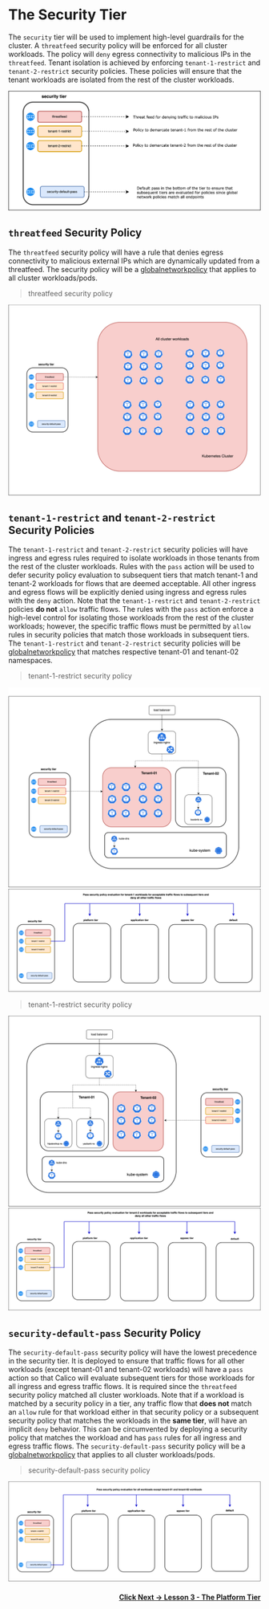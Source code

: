 # The Security Tier

The `security` tier will be used to implement high-level guardrails for the cluster. A `threatfeed` security policy will be enforced for all cluster workloads. The policy will `deny` egress connectivity to malicious IPs in the `threatfeed`. Tenant isolation is achieved by enforcing `tenant-1-restrict` and `tenant-2-restrict` security policies. These policies will ensure that the tenant workloads are isolated from the rest of the cluster workloads. 

![security-tier](images/security-tier.png)

## `threatfeed` Security Policy

The `threatfeed` security policy will have a rule that denies egress connectivity to malicious external IPs which are dynamically updated from a threatfeed. The security policy will be a [globalnetworkpolicy](https://docs.tigera.io/reference/resources/globalnetworkpolicy) that applies to all cluster workloads/pods. 

> threatfeed security policy

![threatfeed](images/threatfeed.png)

## `tenant-1-restrict` and `tenant-2-restrict` Security Policies
 
The `tenant-1-restrict` and `tenant-2-restrict` security policies will have ingress and egress rules required to isolate workloads in those tenants from the rest of the cluster workloads. Rules with the `pass` action will be used to defer security policy evaluation to subsequent tiers that match tenant-1 and tenant-2 workloads for flows that are deemed acceptable. All other ingress and egress flows will be explicitly denied using ingress and egress rules with the `deny` action. Note that the `tenant-1-restrict` and `tenant-2-restrict` policies **do not** `allow` traffic flows. The rules with the `pass` action enforce a high-level control for isolating those workloads from the rest of the cluster workloads; however, the specific traffic flows must be permitted by `allow` rules in security policies that match those workloads in subsequent tiers.  The `tenant-1-restrict` and `tenant-2-restrict` security policies will be [globalnetworkpolicy](https://docs.tigera.io/reference/resources/globalnetworkpolicy) that matches respective tenant-01 and tenant-02 namespaces. 

> tenant-1-restrict security policy

![tenant-1-restrict](images/tenant-1-restrict.png)
![tenant-1-pass](images/tenant-1-pass.png)

> tenant-1-restrict security policy

![tenant-1-restrict](images/tenant-2-restrict.png)
![tenant-1-pass](images/tenant-2-pass.png)


## `security-default-pass` Security Policy

The `security-default-pass` security policy will have the lowest precedence in the security tier. It is deployed to ensure that traffic flows for all other workloads (except tenant-01 and tenant-02 workloads) will have a `pass` action so that Calico will evaluate subsequent tiers for those workloads for all ingress and egress traffic flows. It is required since the `threatfeed` security policy matched all cluster workloads. Note that if a workload is matched by a security policy in a tier, any traffic flow that **does not** match an `allow` rule for that workload either in that security policy or a subsequent security policy that matches the workloads in the **same tier**, will have an implicit `deny` behavior. This can be circumvented by deploying a security policy that matches the workload and has `pass` rules for all ingress and egress traffic flows. The `security-default-pass` security policy will be a [globalnetworkpolicy](https://docs.tigera.io/reference/resources/globalnetworkpolicy) that applies to all cluster workloads/pods.    

> security-default-pass security policy

![security-default-pass](images/security-default-pass.png)

#### <div align="right">  [Click Next -> Lesson 3 - The Platform Tier](https://github.com/tigera-cs/quickstart-self-service/blob/main/modules/platform-tier.md) </div>

